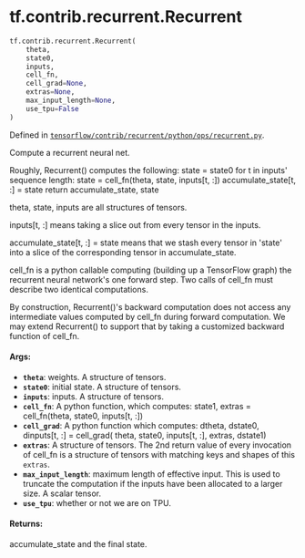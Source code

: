 <div itemscope itemtype="http://developers.google.com/ReferenceObject">
<meta itemprop="name" content="tf.contrib.recurrent.Recurrent" />
</div>

# tf.contrib.recurrent.Recurrent

``` python
tf.contrib.recurrent.Recurrent(
    theta,
    state0,
    inputs,
    cell_fn,
    cell_grad=None,
    extras=None,
    max_input_length=None,
    use_tpu=False
)
```



Defined in [`tensorflow/contrib/recurrent/python/ops/recurrent.py`](https://www.tensorflow.org/code/tensorflow/contrib/recurrent/python/ops/recurrent.py).

Compute a recurrent neural net.

Roughly, Recurrent() computes the following:
  state = state0
  for t in inputs' sequence length:
    state = cell_fn(theta, state, inputs[t, :])
    accumulate_state[t, :] = state
  return accumulate_state, state

theta, state, inputs are all structures of tensors.

inputs[t, :] means taking a slice out from every tensor in the inputs.

accumulate_state[t, :] = state means that we stash every tensor in
'state' into a slice of the corresponding tensor in
accumulate_state.

cell_fn is a python callable computing (building up a TensorFlow
graph) the recurrent neural network's one forward step. Two calls of
cell_fn must describe two identical computations.

By construction, Recurrent()'s backward computation does not access
any intermediate values computed by cell_fn during forward
computation. We may extend Recurrent() to support that by taking a
customized backward function of cell_fn.

#### Args:

* <b>`theta`</b>: weights. A structure of tensors.
* <b>`state0`</b>: initial state. A structure of tensors.
* <b>`inputs`</b>: inputs. A structure of tensors.
* <b>`cell_fn`</b>: A python function, which computes:
    state1, extras = cell_fn(theta, state0, inputs[t, :])
* <b>`cell_grad`</b>: A python function which computes:
    dtheta, dstate0, dinputs[t, :] = cell_grad(
      theta, state0, inputs[t, :], extras, dstate1)
* <b>`extras`</b>: A structure of tensors. The 2nd return value of every
    invocation of cell_fn is a structure of tensors with matching keys
    and shapes of  this `extras`.
* <b>`max_input_length`</b>: maximum length of effective input. This is used to
    truncate the computation if the inputs have been allocated to a
    larger size. A scalar tensor.
* <b>`use_tpu`</b>: whether or not we are on TPU.


#### Returns:

accumulate_state and the final state.